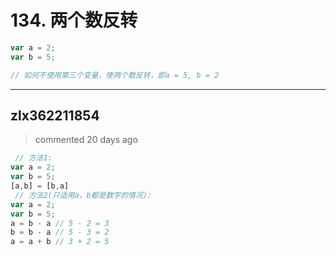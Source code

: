 
 # 134. 两个数反转 
 ```js
var a = 2;
var b = 5;

// 如何不使用第三个变量，使两个数反转，即a = 5, b = 2

``` 
 ***
## zlx362211854 
 > commented 20 days ago 


```js
 // 方法1:
var a = 2;
var b = 5;
[a,b] = [b,a]
 // 方法2(只适用a，b都是数字的情况):
var a = 2;
var b = 5;
a = b - a // 5 - 2 = 3
b = b - a // 5 - 3 = 2
a = a + b // 3 + 2 = 5

```